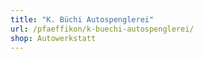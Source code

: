 ```yaml
---
title: "K. Büchi Autospenglerei"
url: /pfaeffikon/k-buechi-autospenglerei/
shop: Autowerkstatt
---
```

